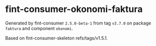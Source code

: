 # fint-consumer-okonomi-faktura

Generated by fint-consumer `2.5.0-beta-1` from tag `v3.7.0` on package `faktura` and component `okonomi`.

Based on fint-consumer-skeleton refs/tags/v1.5.1.
